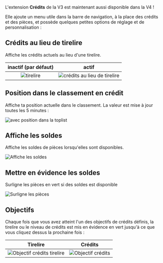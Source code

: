 L'extension **Crédits** de la V3 est maintenant aussi disponible dans la V4 !

Elle ajoute un menu utile dans la barre de navigation, à la place des crédits et des pièces, et possède quelques petites options de réglage et de personnalisation :

## Crédits au lieu de tirelire
Affiche les crédits actuels au lieu d'une tirelire.

|   **inactif** (par défaut)    |                     **actif**                      |
|:-----------------------------:|:--------------------------------------------------:|
| ![tirelire](./piggy-mode.png) | ![crédits au lieu de tirelire](./credits-mode.png) |

## Position dans le classement en crédit
Affiche ta position actuelle dans le classement. La valeur est mise à jour toutes les 5 minutes :

![avec position dans la toplist](./toplist.png)

## Affiche les soldes  
Affiche les soldes de pièces lorsqu'elles sont disponibles.

![Affiche les soldes](./showSales.png)

## Mettre en évidence les soldes  
Surligne les pièces en vert si des soldes est disponible

![Surligne les pièces](./highlightSales.png)

## Objectifs
Chaque fois que vous avez atteint l'un des objectifs de crédits définis, la tirelire ou le niveau de crédits est mis en évidence en vert jusqu'à ce que vous cliquez dessus la prochaine fois :

|                       Tirelire                       |                    Crédits                    |
|:----------------------------------------------------:|:---------------------------------------------:|
| ![Objectif crédits tirelire](./alert-piggy-mode.png) | ![Objectif crédits](./alert-credits-mode.png) |
